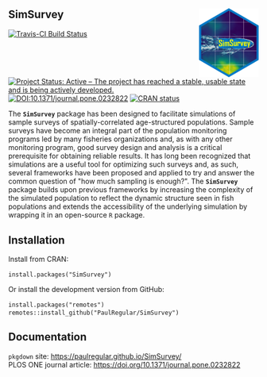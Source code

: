 
## SimSurvey <img src="man/figures/logo.png" align="right" width="120" />

<!-- badges: start -->

[![Travis-CI Build Status](https://travis-ci.org/PaulRegular/SimSurvey.svg?branch=master)](https://travis-ci.org/PaulRegular/SimSurvey)
[![Project Status: Active – The project has reached a stable, usable state and is being actively developed.](https://www.repostatus.org/badges/latest/active.svg)](https://www.repostatus.org/#active)
[![DOI:10.1371/journal.pone.0232822](https://zenodo.org/badge/DOI/10.1371/journal.pone.0232822.svg)](https://doi.org/10.1371/journal.pone.0232822)
[![CRAN status](https://www.r-pkg.org/badges/version/SimSurvey)](https://CRAN.R-project.org/package=SimSurvey)

<!-- badges: end -->


The **`SimSurvey`** package has been designed to facilitate simulations of sample surveys of spatially-correlated age-structured populations. Sample surveys have become an integral part of the population monitoring programs led by many fisheries organizations and, as with any other monitoring program, good survey design and analysis is a critical prerequisite for obtaining reliable results. It has long been recognized that simulations are a useful tool for optimizing such surveys and, as such, several frameworks have been proposed and applied to try and answer the common question of "how much sampling is enough?". The **`SimSurvey`** package builds upon previous frameworks by increasing the complexity of the simulated population to reflect the dynamic structure seen in fish populations and extends the accessibility of the underlying simulation by wrapping it in an open-source `R` package.

## Installation

Install from CRAN:

```
install.packages("SimSurvey")
```

Or install the development version from GitHub:

```
install.packages("remotes")
remotes::install_github("PaulRegular/SimSurvey")
```

## Documentation

`pkgdown` site: https://paulregular.github.io/SimSurvey/  
PLOS ONE journal article: https://doi.org/10.1371/journal.pone.0232822  

